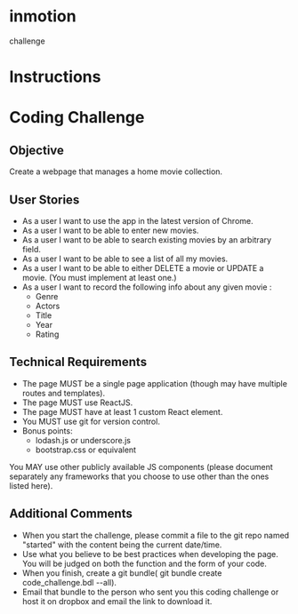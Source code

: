# inmotion
challenge

# Instructions

# Coding Challenge

## Objective

Create a webpage that manages a home movie collection.

## User Stories

- As a user I want to use the app in the latest version of Chrome.
- As a user I want to be able to enter new movies.
- As a user I want to be able to search existing movies by an arbitrary field.
- As a user I want to be able to see a list of all my movies.
- As a user I want to be able to either DELETE a movie or UPDATE a movie.
  (You must implement at least one.)
- As a user I want to record the following info about any given movie :
  - Genre
  - Actors
  - Title
  - Year
  - Rating

## Technical Requirements

- The page MUST be a single page application (though may have multiple routes and templates).
- The page MUST use ReactJS.
- The page MUST have at least 1 custom React element.
- You MUST use git for version control.
- Bonus points:
  - lodash.js or underscore.js
  - bootstrap.css or equivalent

You MAY use other publicly available JS components (please document separately any frameworks that you choose to use other than the ones listed here).

## Additional Comments

- When you start the challenge, please commit a file to the git repo named "started" with the content being the current date/time.
- Use what you believe to be best practices when developing the page. You will be judged on both the function and the form of your code.
- When you finish, create a git bundle( git bundle create code_challenge.bdl --all).
- Email that bundle to the person who sent you this coding challenge or host it on dropbox and email the link to download it.



